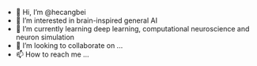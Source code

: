 - 👋 Hi, I’m @hecangbei
- 👀 I’m interested in brain-inspired general AI
- 🌱 I’m currently learning deep learning, computational neuroscience and neuron simulation
- 💞️ I’m looking to collaborate on ...
- 📫 How to reach me ...

<!---
hecangbei/hecangbei is a ✨ special ✨ repository because its `README.md` (this file) appears on your GitHub profile.
You can click the Preview link to take a look at your changes.
--->

